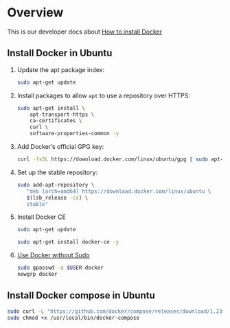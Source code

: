 # Overview

This is our developer docs about [How to install Docker](https://docs.docker.com/install/linux/docker-ce/ubuntu/)

## Install Docker in Ubuntu
1. Update the apt package index:
    ```bash
    sudo apt-get update
    ```
2. Install packages to allow `apt` to use a repository over HTTPS:
    ```bash
    sudo apt-get install \
        apt-transport-https \
        ca-certificates \
        curl \
        software-properties-common -y
    ```
3. Add Docker’s official GPG key:
    ```bash
    curl -fsSL https://download.docker.com/linux/ubuntu/gpg | sudo apt-key add -
    ```
4. Set up the stable repository:
    ```bash
    sudo add-apt-repository \
       "deb [arch=amd64] https://download.docker.com/linux/ubuntu \
       $(lsb_release -cs) \
       stable"
    ``` 
5. Install Docker CE
    ```bash
    sudo apt-get update
    ```
    ```bash
    sudo apt-get install docker-ce -y
    ```
6. [Use Docker without Sudo](./note.md)
    ```bash
    sudo gpasswd -a $USER docker
    newgrp docker
    ```
    
## Install Docker compose in Ubuntu
```bash
sudo curl -L "https://github.com/docker/compose/releases/download/1.23.1/docker-compose-$(uname -s)-$(uname -m)" -o /usr/local/bin/docker-compose
sudo chmod +x /usr/local/bin/docker-compose
```
